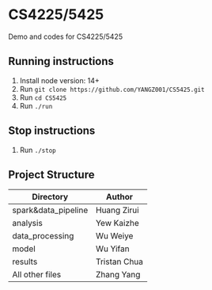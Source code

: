 # CS4225/5425
Demo and codes for CS4225/5425

## Running instructions
1. Install node version: 14+
1. Run `git clone https://github.com/YANGZ001/CS5425.git  `
2. Run `cd CS5425`
3. Run `./run`

## Stop instructions
1. Run `./stop`

## Project Structure

| Directory           | Author       |
| ------------------- | ------------ |
| spark&data_pipeline | Huang Zirui  |
| analysis            | Yew Kaizhe   |
| data_processing     | Wu Weiye     |
| model               | Wu Yifan     |
| results             | Tristan Chua |
| All other files     | Zhang Yang   |

